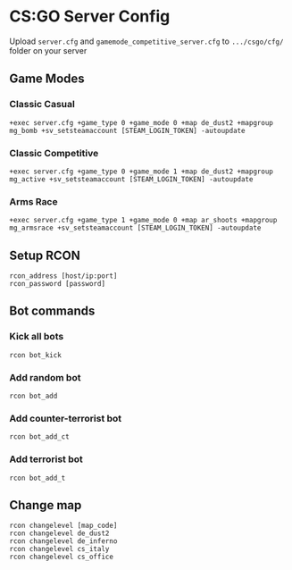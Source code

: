 # CS:GO Server Config

Upload `server.cfg` and `gamemode_competitive_server.cfg` to `.../csgo/cfg/` folder on your server

## Game Modes

### Classic Casual

```plain
+exec server.cfg +game_type 0 +game_mode 0 +map de_dust2 +mapgroup mg_bomb +sv_setsteamaccount [STEAM_LOGIN_TOKEN] -autoupdate
```

### Classic Competitive

```plain
+exec server.cfg +game_type 0 +game_mode 1 +map de_dust2 +mapgroup mg_active +sv_setsteamaccount [STEAM_LOGIN_TOKEN] -autoupdate
```

### Arms Race

```plain
+exec server.cfg +game_type 1 +game_mode 0 +map ar_shoots +mapgroup mg_armsrace +sv_setsteamaccount [STEAM_LOGIN_TOKEN] -autoupdate
```

## Setup RCON

```plain
rcon_address [host/ip:port]
rcon_password [password]
```

## Bot commands

### Kick all bots

```plain
rcon bot_kick
```

### Add random bot

```plain
rcon bot_add
```

### Add counter-terrorist bot

```plain
rcon bot_add_ct
```

### Add terrorist bot

```plain
rcon bot_add_t
```

## Change map

```plain
rcon changelevel [map_code]
rcon changelevel de_dust2
rcon changelevel de_inferno
rcon changelevel cs_italy
rcon changelevel cs_office
```
